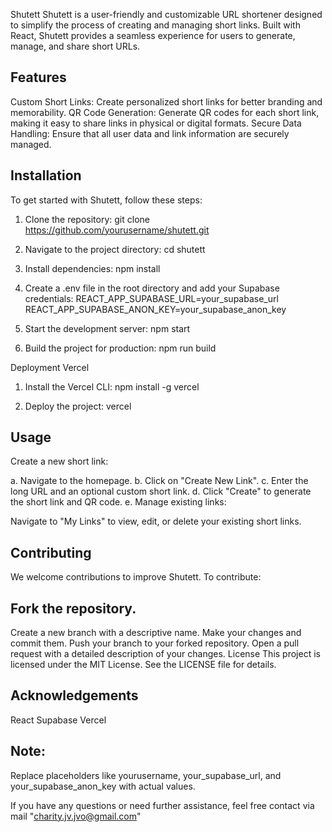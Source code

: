 Shutett
Shutett is a user-friendly and customizable URL shortener designed to simplify the process of creating and managing short links. Built with React, Shutett provides a seamless experience for users to generate, manage, and share short URLs.

## Features

Custom Short Links: Create personalized short links for better branding and memorability.
QR Code Generation: Generate QR codes for each short link, making it easy to share links in physical or digital formats.
Secure Data Handling: Ensure that all user data and link information are securely managed.

## Installation

To get started with Shutett, follow these steps:

1. Clone the repository:
   git clone https://github.com/yourusername/shutett.git

2. Navigate to the project directory:
   cd shutett

3. Install dependencies:
   npm install

4. Create a .env file in the root directory and add your Supabase credentials:
   REACT_APP_SUPABASE_URL=your_supabase_url
   REACT_APP_SUPABASE_ANON_KEY=your_supabase_anon_key

5. Start the development server:
   npm start

6. Build the project for production:
   npm run build

Deployment
Vercel

1. Install the Vercel CLI:
   npm install -g vercel

2. Deploy the project:
   vercel

## Usage

Create a new short link:

a. Navigate to the homepage.
b. Click on "Create New Link".
c. Enter the long URL and an optional custom short link.
d. Click "Create" to generate the short link and QR code.
e. Manage existing links:

Navigate to "My Links" to view, edit, or delete your existing short links.

## Contributing

We welcome contributions to improve Shutett. To contribute:

## Fork the repository.

Create a new branch with a descriptive name.
Make your changes and commit them.
Push your branch to your forked repository.
Open a pull request with a detailed description of your changes.
License
This project is licensed under the MIT License. See the LICENSE file for details.

## Acknowledgements

React
Supabase
Vercel

## Note:

Replace placeholders like yourusername, your_supabase_url, and your_supabase_anon_key with actual values.

If you have any questions or need further assistance, feel free contact via mail "charity.jv.jvo@gmail.com"
